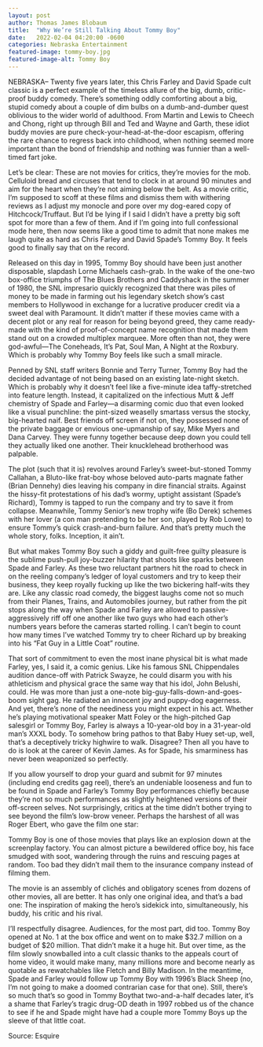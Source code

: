 ```yaml
---
layout: post
author: Thomas James Blobaum 
title:  "Why We’re Still Talking About Tommy Boy"
date:   2022-02-04 04:20:00 -0600
categories: Nebraska Entertainment
featured-image: tommy-boy.jpg
featured-image-alt: Tommy Boy 
---
```

NEBRASKA– Twenty five years later, this Chris Farley and David Spade cult classic is a perfect example of the timeless allure of the big, dumb, critic-proof buddy comedy.
There’s something oddly comforting about a big, stupid comedy about a couple of dim bulbs on a dumb-and-dumber quest oblivious to the wider world of adulthood. From Martin and Lewis to Cheech and Chong, right up through Bill and Ted and Wayne and Garth, these idiot buddy movies are pure check-your-head-at-the-door escapism, offering the rare chance to regress back into childhood, when nothing seemed more important than the bond of friendship and nothing was funnier than a well-timed fart joke. 

Let’s be clear: These are not movies for critics, they’re movies for the mob. Celluloid bread and circuses that tend to clock in at around 90 minutes and aim for the heart when they’re not aiming below the belt. As a movie critic, I’m supposed to scoff at these films and dismiss them with withering reviews as I adjust my monocle and pore over my dog-eared copy of Hitchcock/Truffaut. But I’d be lying if I said I didn’t have a pretty big soft spot for more than a few of them. And if I’m going into full confessional mode here, then now seems like a good time to admit that none makes me laugh quite as hard as Chris Farley and David Spade’s Tommy Boy. It feels good to finally say that on the record.

<a href="https://www.imdb.com/title/tt0114694/" data-iframely-url></a>

Released on this day in 1995, Tommy Boy should have been just another disposable, slapdash Lorne Michaels cash-grab. In the wake of the one-two box-office triumphs of The Blues Brothers and Caddyshack in the summer of 1980, the SNL impresario quickly recognized that there was piles of money to be made in farming out his legendary sketch show’s cast members to Hollywood in exchange for a lucrative producer credit via a sweet deal with Paramount. It didn’t matter if these movies came with a decent plot or any real for reason for being beyond greed, they came ready-made with the kind of proof-of-concept name recognition that made them stand out on a crowded multiplex marquee. More often than not, they were god-awful—The Coneheads, It’s Pat, Soul Man, A Night at the Roxbury. Which is probably why Tommy Boy feels like such a small miracle. 

Penned by SNL staff writers Bonnie and Terry Turner, Tommy Boy had the decided advantage of not being based on an existing late-night sketch. Which is probably why it doesn’t feel like a five-minute idea taffy-stretched into feature length. Instead, it capitalized on the infectious Mutt & Jeff chemistry of Spade and Farley—a disarming comic duo that even looked like a visual punchline: the pint-sized weaselly smartass versus the stocky, big-hearted naif. Best friends off screen if not on, they possessed none of the private baggage or envious one-upmanship of say, Mike Myers and Dana Carvey. They were funny together because deep down you could tell they actually liked one another. Their knucklehead brotherhood was palpable.

The plot (such that it is) revolves around Farley’s sweet-but-stoned Tommy Callahan, a Bluto-like frat-boy whose beloved auto-parts magnate father (Brian Dennehy) dies leaving his company in dire financial straits. Against the hissy-fit protestations of his dad’s wormy, uptight assistant (Spade’s Richard), Tommy is tapped to run the company and try to save it from collapse. Meanwhile, Tommy Senior’s new trophy wife (Bo Derek) schemes with her lover (a con man pretending to be her son, played by Rob Lowe) to ensure Tommy’s quick crash-and-burn failure. And that’s pretty much the whole story, folks. Inception, it ain’t.

But what makes Tommy Boy such a giddy and guilt-free guilty pleasure is the sublime push-pull joy-buzzer hilarity that shoots like sparks between Spade and Farley. As these two reluctant partners hit the road to check in on the reeling company’s ledger of loyal customers and try to keep their business, they keep royally fucking up like the two bickering half-wits they are. Like any classic road comedy, the biggest laughs come not so much from their Planes, Trains, and Automobiles journey, but rather from the pit stops along the way when Spade and Farley are allowed to passive-aggressively riff off one another like two guys who had each other’s numbers years before the cameras started rolling. I can’t begin to count how many times I’ve watched Tommy try to cheer Richard up by breaking into his “Fat Guy in a Little Coat” routine.

That sort of commitment to even the most inane physical bit is what made Farley, yes, I said it, a comic genius. Like his famous SNL Chippendales audition dance-off with Patrick Swayze, he could disarm you with his athleticism and physical grace the same way that his idol, John Belushi, could. He was more than just a one-note big-guy-falls-down-and-goes-boom sight gag. He radiated an innocent joy and puppy-dog eagerness. And yet, there’s none of the neediness you might expect in his act. Whether he’s playing motivational speaker Matt Foley or the high-pitched Gap salesgirl or Tommy Boy, Farley is always a 10-year-old boy in a 31-year-old man’s XXXL body. To somehow bring pathos to that Baby Huey set-up, well, that’s a deceptively tricky highwire to walk. Disagree? Then all you have to do is look at the career of Kevin James. As for Spade, his smarminess has never been weaponized so perfectly.

If you allow yourself to drop your guard and submit for 97 minutes (including end credits gag reel), there’s an undeniable looseness and fun to be found in Spade and Farley’s Tommy Boy performances chiefly because they’re not so much performances as slightly heightened versions of their off-screen selves. Not surprisingly, critics at the time didn’t bother trying to see beyond the film’s low-brow veneer. Perhaps the harshest of all was Roger Ebert, who gave the film one star:

Tommy Boy is one of those movies that plays like an explosion down at the screenplay factory. You can almost picture a bewildered office boy, his face smudged with soot, wandering through the ruins and rescuing pages at random. Too bad they didn’t mail them to the insurance company instead of filming them.

The movie is an assembly of clichés and obligatory scenes from dozens of other movies, all are better. It has only one original idea, and that’s a bad one: The inspiration of making the hero’s sidekick into, simultaneously, his buddy, his critic and his rival.

I’ll respectfully disagree. Audiences, for the most part, did too. Tommy Boy opened at No. 1 at the box office and went on to make $32.7 million on a budget of $20 million. That didn’t make it a huge hit. But over time, as the film slowly snowballed into a cult classic thanks to the appeals court of home video, it would make many, many millions more and become nearly as quotable as rewatchables like Fletch and Billy Madison. In the meantime, Spade and Farley would follow up Tommy Boy with 1996’s Black Sheep (no, I’m not going to make a doomed contrarian case for that one). Still, there’s so much that’s so good in Tommy Boythat two-and-a-half decades later, it’s a shame that Farley’s tragic drug-OD death in 1997 robbed us of the chance to see if he and Spade might have had a couple more Tommy Boys up the sleeve of that little coat.

Source: Esquire

<a href="https://www.esquire.com/entertainment/movies/a35994972/tommy-boy-25th-anniversary-essay/" data-iframely-url></a>


